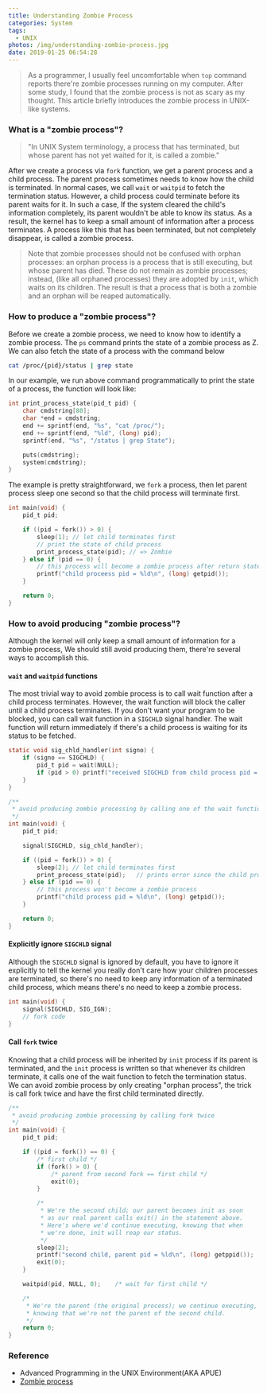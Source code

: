 ```yaml
---
title: Understanding Zombie Process
categories: System
tags:
  - UNIX
photos: /img/understanding-zombie-process.jpg
date: 2019-01-25 06:54:28
---
```



> As a programmer, I usually feel uncomfortable when `top` command reports there're zombie processes running on my computer. After some study, I found that the zombie process is not as scary as my thought. This article briefly introduces the zombie process in UNIX-like systems.

### What is a "zombie process"?
> "In UNIX System terminology, a process that has terminated, but whose parent has not yet waited for it, is called a zombie."

After we create a process via `fork` function, we get a parent process and a child process. The parent process sometimes needs to know how the child is terminated. In normal cases, we call `wait` or `waitpid` to fetch the termination status. However, a child process could terminate before its parent waits for it. In such a case, If the system cleared the child's information completely, its parent wouldn't be able to know its status. As a result, the kernel has to keep a small amount of information after a process terminates. A process like this that has been terminated, but not completely disappear, is called a zombie process.
> Note that zombie processes should not be confused with orphan processes: an orphan process is a process that is still executing, but whose parent has died. These do not remain as zombie processes; instead, (like all orphaned processes) they are adopted by `init`, which waits on its children. The result is that a process that is both a zombie and an orphan will be reaped automatically.

<!-- more -->

### How to produce a "zombie process"?
Before we create a zombie process, we need to know how to identify a zombie process. The `ps` command prints the state of a zombie process as Z. We can also fetch the state of a process with the command below
```bash
cat /proc/{pid}/status | grep state
```
In our example, we run above command programmatically to print the state of a process, the function will look like:
```c
int print_process_state(pid_t pid) {
    char cmdstring[80];
    char *end = cmdstring;
    end += sprintf(end, "%s", "cat /proc/");
    end += sprintf(end, "%ld", (long) pid);
    sprintf(end, "%s", "/status | grep State");

    puts(cmdstring);
    system(cmdstring);
}
```
The example is pretty straightforward, we `fork` a process, then let parent process sleep one second so that the child process will terminate first.
```c
int main(void) {
    pid_t pid;

    if ((pid = fork()) > 0) {
        sleep(1); // let child terminates first
        // print the state of child process
        print_process_state(pid); // => Zombie
    } else if (pid == 0) {
        // this process will become a zombie process after return statement
        printf("child proceess pid = %ld\n", (long) getpid());
    }

    return 0;
}
```

### How to avoid producing "zombie process"?
Although the kernel will only keep a small amount of information for a zombie process, We should still avoid producing them, there're several ways to accomplish this.

#### `wait` and `waitpid` functions
The most trivial way to avoid zombie process is to call wait function after a child process terminates. However, the wait function will block the caller until a child process terminates. If you don't want your program to be blocked, you can call wait function in a `SIGCHLD` signal handler. The wait function will return immediately if there's a child process is waiting for its status to be fetched.
```c
static void sig_chld_handler(int signo) {
    if (signo == SIGCHLD) {
        pid_t pid = wait(NULL);
        if (pid > 0) printf("received SIGCHLD from child process pid = %d\n", pid);
    }
}

/**
 * avoid producing zombie processing by calling one of the wait functions
 */
int main(void) {
    pid_t pid;

    signal(SIGCHLD, sig_chld_handler);

    if ((pid = fork()) > 0) {
        sleep(2); // let child terminates first
        print_process_state(pid);   // prints error since the child process is completely cleared
    } else if (pid == 0) {
        // this process won't become a zombie process
        printf("child process pid = %ld\n", (long) getpid());
    }

    return 0;
}
```

#### Explicitly ignore `SIGCHLD` signal
Although the `SIGCHLD` signal is ignored by default, you have to ignore it explicitly to tell the kernel you really don't care how your children processes are terminated, so there's no need to keep any information of a terminated child process, which means there's no need to keep a zombie process.
```c
int main(void) {
    signal(SIGCHLD, SIG_IGN);
    // fork code
}
```

#### Call `fork` twice
Knowing that a child process will be inherited by `init` process if its parent is terminated, and the `init` process is written so that whenever its children terminate, it calls one of the wait function to fetch the termination status. We can avoid zombie process by only creating "orphan process", the trick is call fork twice and have the first child terminated directly.
```c
/**
 * avoid producing zombie processing by calling fork twice
 */
int main(void) {
    pid_t pid;

    if ((pid = fork()) == 0) {
        /* first child */
        if (fork() > 0) {
            /* parent from second fork == first child */
            exit(0);
        }

        /*
         * We're the second child; our parent becomes init as soon
         * as our real parent calls exit() in the statement above.
         * Here's where we'd continue executing, knowing that when
         * we're done, init will reap our status.
         */
        sleep(2);
        printf("second child, parent pid = %ld\n", (long) getppid());
        exit(0);
    }

    waitpid(pid, NULL, 0);    /* wait for first child */

    /*
     * We're the parent (the original process); we continue executing,
     * knowing that we're not the parent of the second child.
     */
    return 0;
}
```

### Reference
- Advanced Programming in the UNIX Environment(AKA APUE)
- [Zombie process](https://en.wikipedia.org/wiki/Zombie\_process)
